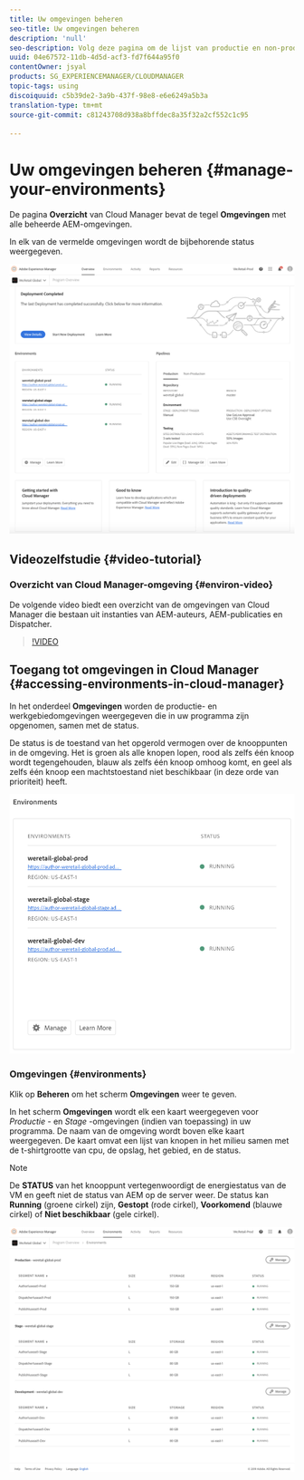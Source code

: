 ```yaml
---
title: Uw omgevingen beheren
seo-title: Uw omgevingen beheren
description: 'null'
seo-description: Volg deze pagina om de lijst van productie en non-production milieu's te bekijken die voor vestiging en het in werking stellen van de pijpleiding CI/CD in de Manager van de Wolk worden gebruikt.
uuid: 04e67572-11db-4d5d-acf3-fd7f644a95f0
contentOwner: jsyal
products: SG_EXPERIENCEMANAGER/CLOUDMANAGER
topic-tags: using
discoiquuid: c5b39de2-3a9b-437f-98e8-e6e6249a5b3a
translation-type: tm+mt
source-git-commit: c81243708d938a8bffdec8a35f32a2cf552c1c95

---
```



# Uw omgevingen beheren {#manage-your-environments}

De pagina **Overzicht** van Cloud Manager bevat de tegel **Omgevingen** met alle beheerde AEM-omgevingen.

In elk van de vermelde omgevingen wordt de bijbehorende status weergegeven.

![](assets/Manage-Environ-Overview.png)

## Videozelfstudie {#video-tutorial}

### Overzicht van Cloud Manager-omgeving {#environ-video}

De volgende video biedt een overzicht van de omgevingen van Cloud Manager die bestaan uit instanties van AEM-auteurs, AEM-publicaties en Dispatcher.

>[!VIDEO](https://video.tv.adobe.com/v/26318/)

## Toegang tot omgevingen in Cloud Manager {#accessing-environments-in-cloud-manager}

In het onderdeel **Omgevingen** worden de productie- en werkgebiedomgevingen weergegeven die in uw programma zijn opgenomen, samen met de status.

De status is de toestand van het opgerold vermogen over de knooppunten in de omgeving. Het is groen als alle knopen lopen, rood als zelfs één knoop wordt tegengehouden, blauw als zelfs één knoop omhoog komt, en geel als zelfs één knoop een machtstoestand niet beschikbaar (in deze orde van prioriteit) heeft.

![](assets/Environments-card-new.png)

### Omgevingen {#environments}

Klik op **Beheren** om het scherm **Omgevingen** weer te geven.

In het scherm **Omgevingen** wordt elk een kaart weergegeven voor *Productie* - en *Stage* -omgevingen (indien van toepassing) in uw programma. De naam van de omgeving wordt boven elke kaart weergegeven. De kaart omvat een lijst van knopen in het milieu samen met de t-shirtgrootte van cpu, de opslag, het gebied, en de status.

>[!NOTE]
>
>De **STATUS** van het knooppunt vertegenwoordigt de energiestatus van de VM en geeft niet de status van AEM op de server weer. De status kan **Running** (groene cirkel) zijn, **Gestopt** (rode cirkel), **Voorkomend** (blauwe cirkel) of **Niet beschikbaar** (gele cirkel).

![](assets/Environments-tab.png)
